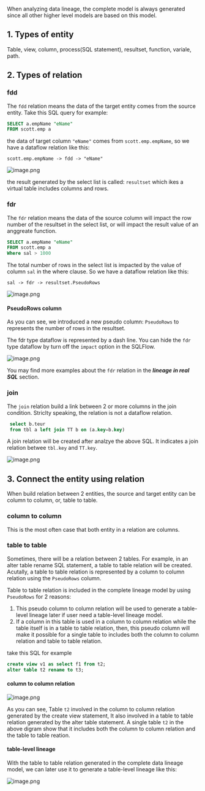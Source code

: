 When analyzing data lineage, the complete model is always generated since all other higher level models are based on this model.

## 1. Types of entity

Table, view, column, process(SQL statement), resultset, function, variale, path.

## 2. Types of relation

### fdd

The `fdd` relation means the data of the target entity comes from the source entity. Take this SQL query for example:

```sql
SELECT a.empName "eName"
FROM scott.emp a
```

the data of target column `"eName"` comes from `scott.emp.empName`, so we have a dataflow relation like this:

```
scott.emp.empName -> fdd -> "eName"
```

![image.png](https://images.gitee.com/uploads/images/2021/0711/184154_5b0a97e7_8136809.png)

the result generated by the select list is called: `resultset` which ikes a virtual table includes columns and rows.

### fdr

The `fdr` relation means the data of the source column will impact the row number of the resultset in the select list, or will impact the result value of an anggreate function.

```sql
SELECT a.empName "eName"
FROM scott.emp a
Where sal > 1000
```

The total number of rows in the select list is impacted by the value of column `sal` in the where clause. So we have a dataflow relation like this:

```
sal -> fdr -> resultset.PseudoRows
```

![image.png](https://images.gitee.com/uploads/images/2021/0711/184450_e112148b_8136809.png)

#### PseudoRows column

As you can see, we introduced a new pseudo column: `PseudoRows` to represents the number of rows in the resultset.

The fdr type dataflow is represented by a dash line. You can hide the `fdr` type dataflow by turn off the `impact` option in the SQLFlow.

![image.png](https://images.gitee.com/uploads/images/2021/0702/182855_81f59e19_8136809.png)

You may find more examples about the `fdr` relation in the ***lineage in real SQL*** section.

### join

The `join` relation build a link between 2 or more columns in the join condition. Striclty speaking, the relation is not a dataflow relation.

```sql
 select b.teur
 from tbl a left join TT b on (a.key=b.key)
```

A join relation will be created after analzye the above SQL. It indicates a join relation betwee `tbl.key` and `TT.key`.

![image.png](https://images.gitee.com/uploads/images/2021/0711/185405_036c2a1a_8136809.png)

## 3. Connect the entity using relation

When build relation between 2 entities, the source and target entity can be column to column, or, table to table.

### column to column

This is the most often case that both entity in a relation are columns.

### table to table

Sometimes, there will be a relation between 2 tables. For example, in an alter table rename SQL statement, a table to table relation will be created. Acutally, a table to table relation is represented by a column to column relation using the `PseudoRows` column.

Table to table relation is included in the complete lineage model by using `PseudoRows` for 2 reasons:

1. This pseudo column to column relation will be used to generate a table-level lineage later if user need a table-level lineage model.
2. If a column in this table is used in a column to column relation while the table itself is in a table to table relation, then, this pseudo column will make it possible for a single table to includes  both the column to column relation and table to table relation.

take this SQL for example

```sql
create view v1 as select f1 from t2;
alter table t2 rename to t3;
```

#### column to column relation

![image.png](https://images.gitee.com/uploads/images/2021/0706/181125_12027549_8136809.png)

As you can see, Table `t2` involved in the column to column relation generated by the create view statement, It also involved in a table to table relation generated by the alter table statement. A single table `t2` in the above digram show that it includes both the column to column relation and the table to table reation.

#### table-level lineage

With the table to table relation generated in the complete data lineage model, we can later use it to generate a table-level lineage like this:

![image.png](https://images.gitee.com/uploads/images/2021/0707/121052_0d4d4d68_8136809.png)
